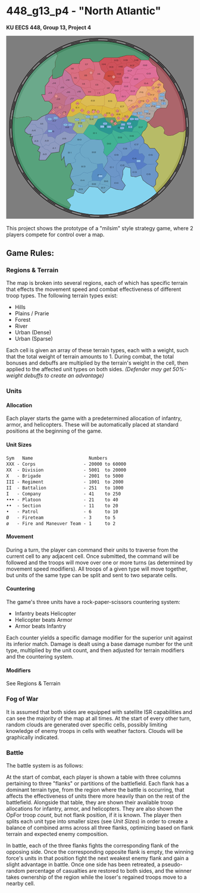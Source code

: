 # 448_g13_p4 - "North Atlantic"
**KU EECS 448, Group 13, Project 4**

![p4_v1](https://github.com/amacgillivray/448_g13_p4/blob/master/p4_v1.png?raw=true)


This project shows the prototype of a "milsim" style strategy game, where 2 players compete for control over a map.

## Game Rules: 

### Regions & Terrain
The map is broken into several regions, each of which has specific terrain that effects the movement speed and combat effectiveness of different troop types.
The following terrain types exist:
 * Hills
 * Plains / Prarie
 * Forest
 * River
 * Urban (Dense) 
 * Urban (Sparse)

Each cell is given an array of these terrain types, each with a weight, such that the total weight of terrain amounts to 1. 
During combat, the total bonuses and debuffs are multiplied by the terrain's weight in the cell, then applied to the affected unit types on both sides. *(Defender may get 50%-weight debuffs to create an advantage)*

### Units

#### Allocation
Each player starts the game with a predetermined allocation of infantry, armor, and helicopters. These will be automatically placed at standard positions at the beginning of the game.

#### Unit Sizes

```
Sym   Name                     Numbers
XXX - Corps                  - 20000 to 60000
XX  - Division               - 5001  to 20000
X   - Brigade                - 2001  to 5000
III - Regiment               - 1001  to 2000
II  - Battalion              - 251   to 1000
I   - Company                - 41    to 250
••• - Platoon                - 21    to 40
••  - Section                - 11    to 20
•   - Patrol                 - 6     to 10
Ø   - Fireteam               - 3     to 5
ø   - Fire and Maneuver Team - 1     to 2
```

#### Movement
During a turn, the player can command their units to traverse from the current cell to any adjacent cell. Once submitted, the command will be followed and the troops will move over one or more turns (as determined by movement speed modifiers).
All troops of a given type will move together, but units of the same type can be split and sent to two separate cells.

#### Countering
The game's three units have a rock-paper-scissors countering system:
 * Infantry beats Helicopter
 * Helicopter beats Armor
 * Armor beats Infantry

Each counter yields a specific damage modifier for the superior unit against its inferior match.
Damage is dealt using a base damage number for the unit type, multiplied by the unit count, and then adjusted for terrain modifiers and the countering system. 

#### Modifiers
See Regions & Terrain

### Fog of War
It is assumed that both sides are equipped with satellite ISR capabilities and can see the majority of the map at all times.
At the start of every other turn, random clouds are generated over specific cells, possibly limiting knowledge of enemy troops in cells with weather factors.
Clouds will be graphically indicated.

### Battle

The battle system is as follows:

At the start of combat, each player is shown a table with three columns pertaining to three "flanks" or partitions of the battlefield. Each flank has a dominant terrain type, from the region where the battle is occurring, that affects the effectiveness of units there more heavily than on the rest of the battlefield.
Alongside that table, they are shown their available troop allocations for infantry, armor, and helicopters. They are also shown the OpFor troop *count*, but not flank position, if it is known.
The player then splits each unit type into smaller sizes (see *Unit Sizes*) in order to create a balance of combined arms across all three flanks, optimizing based on flank terrain and expected enemy composition.

In battle, each of the three flanks fights the corresponding flank of the opposing side. Once the corresponding opposite flank is empty, the winning force's units in that position fight the next weakest enemy flank and gain a slight advantage in battle.
Once one side has been retreated, a pseudo-random percentage of casualties are restored to both sides, and the winner takes ownership of the region while the loser's regained troops move to a nearby cell.

 

